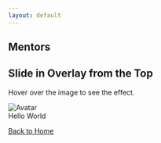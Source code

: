 ```yaml
---
layout: default
---
```


## Mentors

<!DOCTYPE html>
<html>
<head>
<meta name="viewport" content="width=device-width, initial-scale=1">
<style>
.container {
  position: relative;
  width: 50%;
}

.image {
  display: block;
  width: 100%;
  height: auto;
}

.overlay {
  position: absolute;
  bottom: 100%;
  left: 0;
  right: 0;
  background-color: #008CBA;
  overflow: hidden;
  width: 100%;
  height:0;
  transition: .5s ease;
}

.container:hover .overlay {
  bottom: 0;
  height: 100%;
}

.text {
  color: white;
  font-size: 20px;
  position: absolute;
  top: 50%;
  left: 50%;
  -webkit-transform: translate(-50%, -50%);
  -ms-transform: translate(-50%, -50%);
  transform: translate(-50%, -50%);
  text-align: center;
}
</style>
</head>
<body>

<h2>Slide in Overlay from the Top</h2>
<p>Hover over the image to see the effect.</p>

<div class="container">
  <img src="img_avatar.png" alt="Avatar" class="image">
  <div class="overlay">
    <div class="text">Hello World</div>
  </div>
</div>
 
</body>
</html>


[Back to Home](../index.md)


